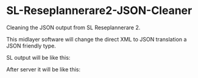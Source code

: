 SL-Reseplannerare2-JSON-Cleaner
===============================

Cleaning the JSON output from SL Reseplannerare 2.

This midlayer software will change the direct XML to JSON translation a JSON friendly type.

SL output will be like this:

After server it will be like this:
